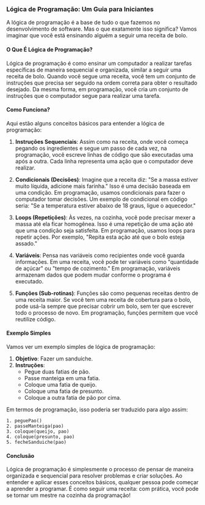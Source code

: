 ### Lógica de Programação: Um Guia para Iniciantes

A lógica de programação é a base de tudo o que fazemos no desenvolvimento de software. Mas o que exatamente isso significa? Vamos imaginar que você está ensinando alguém a seguir uma receita de bolo.

#### O Que É Lógica de Programação?

Lógica de programação é como ensinar um computador a realizar tarefas específicas de maneira sequencial e organizada, similar a seguir uma receita de bolo. Quando você segue uma receita, você tem um conjunto de instruções que precisa ser seguido na ordem correta para obter o resultado desejado. Da mesma forma, em programação, você cria um conjunto de instruções que o computador segue para realizar uma tarefa.

#### Como Funciona?

Aqui estão alguns conceitos básicos para entender a lógica de programação:

1. **Instruções Sequenciais**:
   Assim como na receita, onde você começa pegando os ingredientes e segue um passo de cada vez, na programação, você escreve linhas de código que são executadas uma após a outra. Cada linha representa uma ação que o computador deve realizar.

2. **Condicionais (Decisões)**:
   Imagine que a receita diz: "Se a massa estiver muito líquida, adicione mais farinha." Isso é uma decisão baseada em uma condição. Em programação, usamos condicionais para fazer o computador tomar decisões. Um exemplo de condicional em código seria: "Se a temperatura estiver abaixo de 18 graus, ligue o aquecedor."

3. **Loops (Repetições)**:
   Às vezes, na cozinha, você pode precisar mexer a massa até ela ficar homogênea. Isso é uma repetição de uma ação até que uma condição seja satisfeita. Em programação, usamos loops para repetir ações. Por exemplo, "Repita esta ação até que o bolo esteja assado."

4. **Variáveis**:
   Pensa nas variáveis como recipientes onde você guarda informações. Em uma receita, você pode ter variáveis como "quantidade de açúcar" ou "tempo de cozimento." Em programação, variáveis armazenam dados que podem mudar conforme o programa é executado.

5. **Funções (Sub-rotinas)**:
   Funções são como pequenas receitas dentro de uma receita maior. Se você tem uma receita de cobertura para o bolo, pode usá-la sempre que precisar cobrir um bolo, sem ter que escrever todo o processo de novo. Em programação, funções permitem que você reutilize código.

#### Exemplo Simples

Vamos ver um exemplo simples de lógica de programação:

1. **Objetivo**: Fazer um sanduíche.
2. **Instruções**:
   - Pegue duas fatias de pão.
   - Passe manteiga em uma fatia.
   - Coloque uma fatia de queijo.
   - Coloque uma fatia de presunto.
   - Coloque a outra fatia de pão por cima.

Em termos de programação, isso poderia ser traduzido para algo assim:

```plaintext
1. peguePao()
2. passeManteiga(pao)
3. coloque(queijo, pao)
4. coloque(presunto, pao)
5. fecheSanduiche(pao)
```

#### Conclusão

Lógica de programação é simplesmente o processo de pensar de maneira organizada e sequencial para resolver problemas e criar soluções. Ao entender e aplicar esses conceitos básicos, qualquer pessoa pode começar a aprender a programar. É como seguir uma receita: com prática, você pode se tornar um mestre na cozinha da programação!